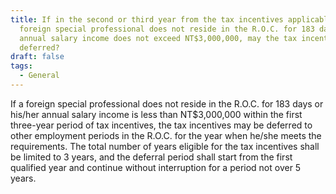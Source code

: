 ```yaml
---
title: If in the second or third year from the tax incentives applicable year, a
  foreign special professional does not reside in the R.O.C. for 183 days or his
  annual salary income does not exceed NT$3,000,000, may the tax incentives be
  deferred?
draft: false
tags:
  - General
---
```

If a foreign special professional does not reside in the R.O.C. for 183 days or his/her annual salary income is less than NT$3,000,000 within the first three-year period of tax incentives, the tax incentives may be deferred to other employment periods in the R.O.C. for the year when he/she meets the requirements. The total number of years eligible for the tax incentives shall be limited to 3 years, and the deferral period shall start from the first qualified year and continue without interruption for a period not over 5 years.